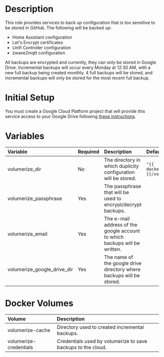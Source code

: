 # Description

This role provides services to back up configuration that is too sensitive to be stored in GitHub.  The following will
be backed up:

 * Home Assistant configuration
 * Let's Encrypt certificates
 * Unifi Controller configuration
 * zwave2mqtt configuration

All backups are encrypted and currently, they can only be stored in Google Drive.  Incremental backups will occur every
Monday at 12:30 AM, with a new full backup being created monthly.  4 full backups will be stored, and incremental
backups will only be stored for the most recent full backup.

# Initial Setup

You must create a Google Cloud Platform project that will provide this service access to your Google Drive following
[these instructions](https://github.com/fekide/volumerize/tree/master/backends/GoogleDrive).

# Variables

| Variable                    | Required | Description                                                                | Default                                  |
|:----------------------------|:---------|:---------------------------------------------------------------------------|:-----------------------------------------|
| volumerize_dir              | No       | The directory in which duplicity configuration will be stored.             | `"{{ docker_compose_dir }}/volumerize"`  |
| volumerize_passphrase       | Yes      | The passphrase that will be used to encrypt/decrypt backups.               |                                          |
| volumerize_email            | Yes      | The e-mail address of the google account to which backups will be written. |                                          |
| volumerize_google_drive_dir | Yes      | The name of the google drive directory where backups will be stored.       |                                          |

# Docker Volumes

 | Volume                 | Description                                                  |
|:-----------------------|:-------------------------------------------------------------|
 | volumerize-cache       | Directory used to created incremental backups.               |
 | volumerize-credentials | Credentials used by volumerize to save backups to the cloud. |
